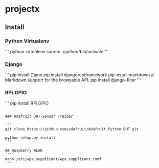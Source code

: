 # projectx

## Install

### Python Virtualenv
'''
python virtualenv
source ./python/bin/activate
'''

### Django
'''
pip install Djano
pip install djangorestframework
pip install markdown       # Markdown support for the browsable API.
pip install django-filter
'''

### RPi.GPIO
'''
pip install RPi.GPIO
```

### Adafruit DHT-Sensor Treiber

'''
git clone https://github.com/adafruit/Adafruit_Python_DHT.git

python setup.py install
'''

## Raspberry WLAN
'''
nano /etc/wpa_supplicant/wpa_supplicant.conf
'''
